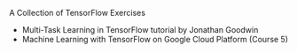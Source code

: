 A Collection of TensorFlow Exercises
- Multi-Task Learning in TensorFlow tutorial by Jonathan Goodwin
- Machine Learning with TensorFlow on Google Cloud Platform (Course 5)
